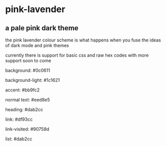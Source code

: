 # pink-lavender
## a pale pink dark theme
the pink lavender colour scheme is what happens when you fuse the ideas of dark mode and pink themes

currently there is support for basic css and raw hex codes with more support soon to come

background: #0c0611

background-light: #1c1621

accent: #bb9fc2

normal text: #eed8e5

heading: #dab2cc

link: #df93cc

link-visited: #90758d

list: #dab2cc

